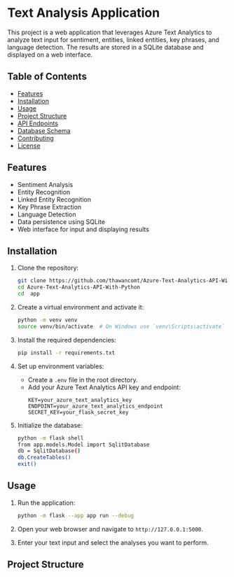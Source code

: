 # Text Analysis Application

This project is a web application that leverages Azure Text Analytics to analyze text input for sentiment, entities, linked entities, key phrases, and language detection. The results are stored in a SQLite database and displayed on a web interface.

## Table of Contents

- [Features](#features)
- [Installation](#installation)
- [Usage](#usage)
- [Project Structure](#project-structure)
- [API Endpoints](#api-endpoints)
- [Database Schema](#database-schema)
- [Contributing](#contributing)
- [License](#license)

## Features

- Sentiment Analysis
- Entity Recognition
- Linked Entity Recognition
- Key Phrase Extraction
- Language Detection
- Data persistence using SQLite
- Web interface for input and displaying results

## Installation

1. Clone the repository:
    ```sh
    git clone https://github.com/thawancomt/Azure-Text-Analytics-API-With-Python.git
    cd Azure-Text-Analytics-API-With-Python
    cd  app
    ```

2. Create a virtual environment and activate it:
    ```sh
    python -m venv venv
    source venv/bin/activate  # On Windows use `venv\Scripts\activate`
    ```

3. Install the required dependencies:
    ```sh
    pip install -r requirements.txt
    ```

4. Set up environment variables:
    - Create a `.env` file in the root directory.
    - Add your Azure Text Analytics API key and endpoint:
        ```
        KEY=your_azure_text_analytics_key
        ENDPOINT=your_azure_text_analytics_endpoint
        SECRET_KEY=your_flask_secret_key
        ```

5. Initialize the database:
    ```sh
    python -m flask shell
    from app.models.Model import SqlitDatabase
    db = SqlitDatabase()
    db.CreateTables()
    exit()
    ```

## Usage

1. Run the application:
    ```sh
    python -m flask --app app run --debug
    ```

2. Open your web browser and navigate to `http://127.0.0.1:5000`.

3. Enter your text input and select the analyses you want to perform.

## Project Structure
